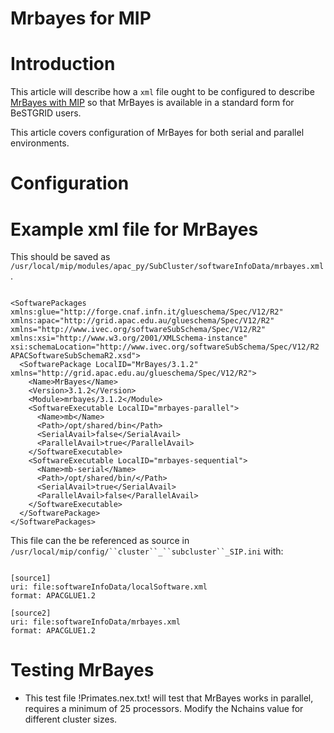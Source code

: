 # Mrbayes for MIP

# Introduction

This article will describe how a `xml` file ought to be configured to describe [MrBayes with MIP](mrbayes-for-mip.md) so that MrBayes is available in a standard form for BeSTGRID users.

This article covers configuration of MrBayes for both serial and parallel environments.

# Configuration

# Example xml file for MrBayes

This should be saved as `/usr/local/mip/modules/apac_py/SubCluster/softwareInfoData/mrbayes.xml`.

``` 

<SoftwarePackages xmlns:glue="http://forge.cnaf.infn.it/glueschema/Spec/V12/R2" xmlns:apac="http://grid.apac.edu.au/glueschema/Spec/V12/R2" xmlns="http://www.ivec.org/softwareSubSchema/Spec/V12/R2" xmlns:xsi="http://www.w3.org/2001/XMLSchema-instance" xsi:schemaLocation="http://www.ivec.org/softwareSubSchema/Spec/V12/R2 APACSoftwareSubSchemaR2.xsd">
  <SoftwarePackage LocalID="MrBayes/3.1.2" xmlns="http://grid.apac.edu.au/glueschema/Spec/V12/R2">
    <Name>MrBayes</Name>
    <Version>3.1.2</Version>
    <Module>mrbayes/3.1.2</Module>
    <SoftwareExecutable LocalID="mrbayes-parallel">
      <Name>mb</Name>
      <Path>/opt/shared/bin</Path>
      <SerialAvail>false</SerialAvail>
      <ParallelAvail>true</ParallelAvail>
    </SoftwareExecutable>
    <SoftwareExecutable LocalID="mrbayes-sequential">
      <Name>mb-serial</Name>
      <Path>/opt/shared/bin/</Path>
      <SerialAvail>true</SerialAvail>
      <ParallelAvail>false</ParallelAvail>
    </SoftwareExecutable>
  </SoftwarePackage>
</SoftwarePackages>

```

This file can the be referenced as source in `/usr/local/mip/config/``cluster``_``subcluster``_SIP.ini` with:

``` 

[source1]
uri: file:softwareInfoData/localSoftware.xml
format: APACGLUE1.2

[source2]
uri: file:softwareInfoData/mrbayes.xml
format: APACGLUE1.2

```

# Testing MrBayes

- This test file 
!Primates.nex.txt!
 will test that MrBayes works in parallel, requires a minimum of 25 processors. Modify the Nchains value for different cluster sizes.
